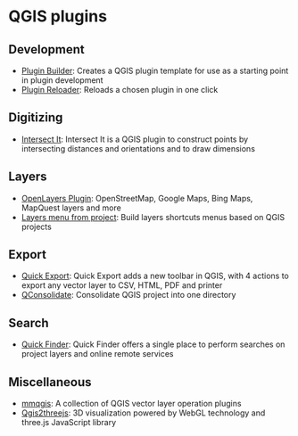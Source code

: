 QGIS plugins
============

Development
-----------

* [Plugin Builder](http://plugins.qgis.org/plugins/pluginbuilder/): Creates a QGIS plugin template for use as a starting point in plugin development
* [Plugin Reloader](http://plugins.qgis.org/plugins/plugin_reloader/): Reloads a chosen plugin in one click

Digitizing
----------

* [Intersect It](https://plugins.qgis.org/plugins/intersectit/): Intersect It is a QGIS plugin to construct points by intersecting distances and orientations and to draw dimensions

Layers
------

* [OpenLayers Plugin](http://plugins.qgis.org/plugins/openlayers_plugin/): OpenStreetMap, Google Maps, Bing Maps, MapQuest layers and more
* [Layers menu from project](http://plugins.qgis.org/plugins/menu_from_project/): Build layers shortcuts menus based on QGIS projects

Export
------

* [Quick Export](http://plugins.qgis.org/plugins/QuickExport/): Quick Export adds a new toolbar in QGIS, with 4 actions to export any vector layer to CSV, HTML, PDF and printer
* [QConsolidate](http://plugins.qgis.org/plugins/qconsolidate/): Consolidate QGIS project into one directory

Search
------

* [Quick Finder](https://plugins.qgis.org/plugins/quickfinder/): Quick Finder offers a single place to perform searches on project layers and online remote services

Miscellaneous
-------------

* [mmqgis](http://plugins.qgis.org/plugins/mmqgis/): A collection of QGIS vector layer operation plugins
* [Qgis2threejs](http://plugins.qgis.org/plugins/Qgis2threejs/): 3D visualization powered by WebGL technology and three.js JavaScript library
